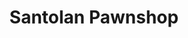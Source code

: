 ---
title: "Santolan Pawnshop"
url: /marikina/santolan-pawnshop-bayan-bayanan-avenue/
shop: pawnbroker
---